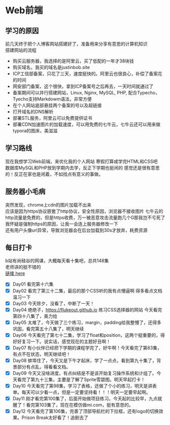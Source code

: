 # Web前端
## 学习的原因
前几天终于把个人博客网站搭建好了，准备用来分享有意思的计算机知识  
搭建网站的流程  

* 购买云服务器，我选择的是阿里云，买了低配的一年才38块钱
* 购买域名，我买的域名是justinbob.site
* ICP工信部备案，只花了三天，速度挺快的。阿里云也很良心，补偿了备案花的时间
* 网安部门备案，这个很快，拿到ICP备案号之后再去，一天时间就通过了
* 备案期间可以并行搭建网站，Linux, Nginx, MySQL, PHP, 配合Typecho，Tyecho支持Markdowm语法，非常方便
* 在个人网站底部悬挂两个备案的号以及超链接
* 打开域名的DNS解析
* 部署STL服务，阿里云可以免费提供证书
* 部署CDN加速图片的加载速度，可以用免费的七牛云，七牛云还可以用来做typora的图床，美滋滋

## 学习路线
现在我想学习Web前端，来优化我的个人网站 
寒假打算咸学完HTML和CSS吧  
数据库MySQL和PHP放到学期内去学，反正下学期也挺闲的
感觉还是很有意思的！反正在家也是闲着，不如找点有意义的事做。

## 服务器小毛病
突然发现，chrome上cdn的图片加载不出来  
应该是因为https协议嵌套了http协议，安全性原因，浏览器不接收图片 
七牛云的http流量是免费的，但是https收费，万一被恶意攻击流量跑几个G那我岂不亏死了
我怀疑是强制https的原因，让我一会连上服务器修改一下  
还有用户头像url异常，导致浏览器会在后台加载到30s才放弃，耗费资源

## 每日打卡
b站有尚硅谷的网课，大概每天看十集吧，总共148集  
老师讲的挺不错的  
[链接 here](https://www.bilibili.com/video/BV1XJ411X7Ud?spm_id_from=333.1007.top_right_bar_window_default_collection.content.click)

* [x] Day01 看完第十六集
* [x] Day02 看完了第三十二集，最后的那个CSS听的我有点懵逼啊 得多看点文档温习一下
* [x] Day03 今天除夕，没看了，中断了一天！
* [x] Day04 绝绝子，<https://flukeout.github.io> 练习CSS选择器的网站 今天看完第四十八集了，奥力给
* [x] Day05 太难了，今天做了三个练习，margin，padding给我整懵了，还得多巩固，看完第五十八集了，明天继续
* [x] Day06 今天看完了第七十二集，学习了float和position，这两个挺重要的，得好好复习一下。说实话，感觉现在的主题好丑啊！
* [x] Day07 有小伙伴已经把下学期的课程学完了，好牛啊！今天看完了第83集，有点不在状态，明天继续吧！
* [x] Day08 蚌埠住了，今天又是下午才起床，学了一点点，看到第九十集了，背景部分有点乱，得看看文档。
* [x] Day09 今天又没啥进度，有点纠结是不是该开始复习操作系统和计组了。今天看完了第九十三集，主要是了解了Sprite雪碧图。明天早起打卡！
* [x] Day10 今天看完了第98集，学习了表格，还做了个小的练习，明天是讲表单。每天可以少看一点，但是一定要坚持看！！！明天一定要早起啊。
* [x] Day11 刚才看完第100集了，后面开始做项目练习。今天起的比较早，九点就醒了！看完第103集了，现在在模仿做mi.com，挺有意思的。
* [x] Day12 今天看完了第106集，完善了顶部导航栏的下拉框，还有logo的切换效果。Prison Break太好看了！追剧去了